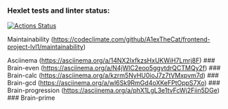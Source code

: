 ### Hexlet tests and linter status:

[![Actions Status](https://github.com/A1exTheCat/frontend-project-lvl1/workflows/hexlet-check/badge.svg)](https://github.com/A1exTheCat/frontend-project-lvl1/actions)

Maintainability
(https://codeclimate.com/github/A1exTheCat/frontend-project-lvl1/maintainability)

Asciinema
(https://asciinema.org/a/14NX2IxfkzsHxUKWiH7Lmrj8F) ### Brain-even
(https://asciinema.org/a/N4jWIC2eoo5ggvtdrQCTMQy2f) ### Brain-calc
(https://asciinema.org/a/kzrm5NyHU0ioJ7z7tVMxpvm7d) ### Brain-gcd
(https://asciinema.org/a/wl6Sk9RmGd4oXKeFPtOppS7Xo) ### Brain-progression
(https://asciinema.org/a/phX1LgL3e1tvFcWj2Fiin5DGe) ### Brain-prime